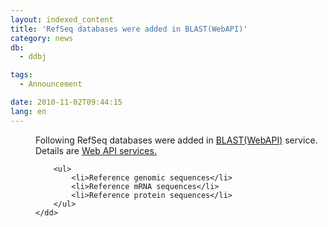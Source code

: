 ```yaml
---
layout: indexed_content
title: 'RefSeq databases were added in BLAST(WebAPI)'
category: news
db:
  - ddbj

tags:
  - Announcement

date: 2010-11-02T09:44:15
lang: en
---
```


<dl>
    <dd>Following RefSeq databases were added in <a href="http://www.xml.nig.ac.jp/wabi/Method?mode=methodList&amp;lang=en&amp;serviceName=Blast">BLAST(WebAPI)</a> service. Details are <a href="http://www.xml.nig.ac.jp/index.html">Web API services.</a>

        <ul>
            <li>Reference genomic sequences</li>
            <li>Reference mRNA sequences</li>
            <li>Reference protein sequences</li>
        </ul>
    </dd>
</dl>
